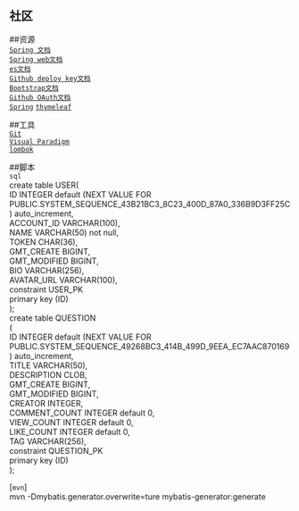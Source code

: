 ##  社区

##资源            
[`Spring 文档`](https://spring.io/guides)      
[`Spring web文档`](https://spring.io/guides/gs/serving-web-content/)        
[`es文档`](https://elasticsearch.cn/explore)   
[`Github deploy key文档`](https://developer.github.com/v3/guides/managing-deploy-keys/#deploy-keys   )  
[`Bootstrap文档`](https://v3.bootcss.com/getting-started/)   
[`Github OAuth文档`](https://developer.github.com/apps/building-oauth-apps/creating-an-oauth-app/)   
[`Spring`](https://docs.spring.io/spring-boot/docs/2.0.0.RC1/reference/htmlsingle/#boot-features-embedded-database)
[`thymeleaf`](https://thymeleaf.org/doc/tutorials/3.0/usingthymeleaf.html#setting-attribute-value)

##工具              
[`Git`](https://git-scm.com/download)   
[`Visual Paradigm`](https://www.visual-paradigm.com)   
[`lombok`](https://www.projectlombok.org)

##脚本     
`sql`    
create table USER(    
    ID           INTEGER default (NEXT VALUE FOR PUBLIC.SYSTEM_SEQUENCE_43B21BC3_8C23_400D_87A0_336B9D3FF25C) auto_increment,       
    ACCOUNT_ID   VARCHAR(100),    
    NAME         VARCHAR(50) not null,      
    TOKEN        CHAR(36),    
    GMT_CREATE   BIGINT,    
    GMT_MODIFIED BIGINT,    
    BIO          VARCHAR(256),    
    AVATAR_URL   VARCHAR(100),      
    constraint USER_PK    
        primary key (ID)     
);        
create table QUESTION       
(       
    ID            INTEGER default (NEXT VALUE FOR PUBLIC.SYSTEM_SEQUENCE_49268BC3_414B_499D_9EEA_EC7AAC870169) auto_increment,         
    TITLE         VARCHAR(50),      
    DESCRIPTION   CLOB,    
    GMT_CREATE    BIGINT,      
    GMT_MODIFIED  BIGINT,      
    CREATOR       INTEGER,       
    COMMENT_COUNT INTEGER default 0,     
    VIEW_COUNT    INTEGER default 0,    
    LIKE_COUNT    INTEGER default 0,      
    TAG           VARCHAR(256),      
    constraint QUESTION_PK    
        primary key (ID)      
);     

[`mvn`]      
mvn -Dmybatis.generator.overwrite=ture mybatis-generator:generate